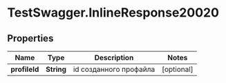 # TestSwagger.InlineResponse20020

## Properties

Name | Type | Description | Notes
------------ | ------------- | ------------- | -------------
**profileId** | **String** | id созданного профайла | [optional] 


